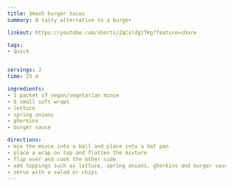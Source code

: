 ```yaml
---
title: Smash burger tacos
summary: A tasty alternative to a burger

linkout: https://youtube.com/shorts/ZqCsldg1TKg?feature=share

tags:
- quick


servings: 2
time: 25 m

ingredients:
- 1 packet of vegan/vegetarian mince
- 6 small soft wraps 
- lettuce
- spring onions
- gherkins 
- burger sauce

directions:
- mix the mince into a ball and place into a hot pan
- place a wrap on top and flatten the mixture
- flip over and cook the other side
- add toppings such as lettuce, spring onions, gherkins and burger sauce
- serve with a salad or chips
---
```

